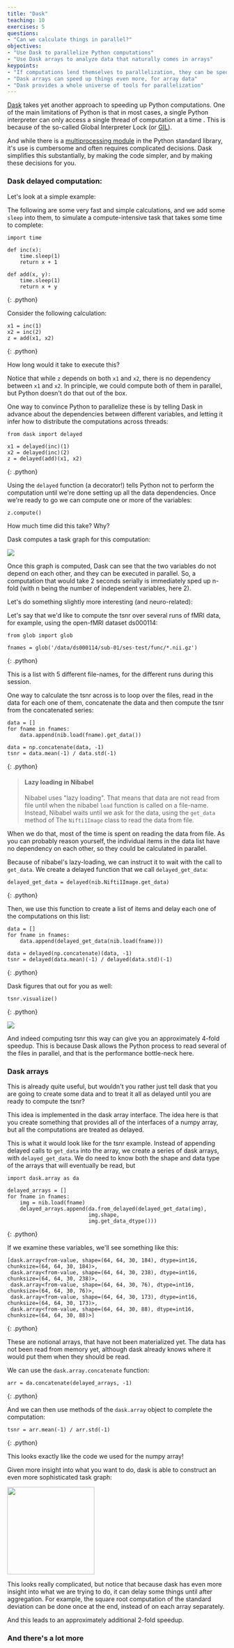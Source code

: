 ```yaml
---
title: "Dask"
teaching: 10
exercises: 5
questions:
- "Can we calculate things in parallel?"
objectives:
- "Use Dask to parallelize Python computations"
- "Use Dask arrays to analyze data that naturally comes in arrays"
keypoints:
- "If computations lend themselves to parallelization, they can be sped up substantially"
- "Dask arrays can speed up things even more, for array data"
- "Dask provides a whole universe of tools for parallelization"
---
```


[Dask](http://dask.pydata.org/) takes yet another approach to speeding up
Python computations. One of the main limitations of Python is that in
most cases, a single Python interpreter can only access a single thread
of computation at a time . This is because of the so-called Global
Interpreter Lock (or
[GIL](https://docs.python.org/3/glossary.html#term-global-interpreter-lock)).

And while there is a
[multiprocessing module](https://docs.python.org/3/library/multiprocessing.html)
in the Python standard library, it's use is cumbersome and often requires complicated
decisions. Dask simplifies this substantially, by making the code simpler, and
by making these decisions for you.

### Dask delayed computation:

Let's look at a simple example:

The following are some very fast and simple calculations, and we add some
`sleep` into them, to simulate a compute-intensive task that takes some
time to complete:

~~~
import time

def inc(x):
    time.sleep(1)
    return x + 1

def add(x, y):
    time.sleep(1)
    return x + y
~~~
{: .python}

Consider the following calculation:

~~~
x1 = inc(1)
x2 = inc(2)
z = add(x1, x2)
~~~
{: .python}

How long would it take to execute this?

Notice that while `z` depends on both `x1` and `x2`, there is no
dependency between `x1` and `x2`. In principle, we could compute both of
them in parallel, but Python doesn't do that out of the box.

One way to convince Python to parallelize these is by telling Dask in
advance about the dependencies between different variables, and letting
it infer how to distribute the computations across threads:

~~~
from dask import delayed

x1 = delayed(inc)(1)
x2 = delayed(inc)(2)
z = delayed(add)(x1, x2)
~~~
{: .python}

Using the `delayed` function (a decorator!) tells Python not to perform
the computation until we're done setting up all the data dependencies.
Once we're ready to go we can compute one or more of the variables:

~~~
z.compute()
~~~

How much time did this take? Why?

Dask computes a task graph for this computation:

![](../fig/dask_delayed.png)


Once this graph is computed, Dask can see that the two variables do not
depend on each other, and they can be executed in parallel. So, a
computation that would take 2 seconds serially is immediately sped up
n-fold (with n being the number of independent variables, here 2).

Let's do something slightly more interesting (and neuro-related):

Let's say that we'd like to compute the tsnr over several runs of
fMRI data, for example, using the open-fMRI dataset ds000114:

~~~
from glob import glob

fnames = glob('/data/ds000114/sub-01/ses-test/func/*.nii.gz')
~~~
{: .python}

This is a list with 5 different file-names, for the different runs during
this session.

One way to calculate the tsnr across is to loop over the
files, read in the data for each one of them, concatenate the data and then
compute the tsnr from the concatenated series:

~~~
data = []
for fname in fnames:
    data.append(nib.load(fname).get_data())

data = np.concatenate(data, -1)
tsnr = data.mean(-1) / data.std(-1)
~~~
{: .python}

> #### Lazy loading in Nibabel
> Nibabel uses "lazy loading". That means that data are not read from file
> until when the nibabel `load` function is called on a file-name. Instead,
> Nibabel waits until we ask for the data, using the `get_data` method of
> The `Nifti1Image` class to read the data from file.

When we do that, most of the time is spent on reading the data from file.
As you can probably reason yourself, the individual items in the data
list have no dependency on each other, so they could be calculated in
parallel.

Because of nibabel's lazy-loading, we can instruct it to wait with the
call to `get_data`. We create a delayed function that we call
`delayed_get_data`:

~~~
delayed_get_data = delayed(nib.Nifti1Image.get_data)
~~~
{: .python}

Then, we use this function to create a list of items and delay each one
of the computations on this list:

~~~
data = []
for fname in fnames:
    data.append(delayed_get_data(nib.load(fname)))

data = delayed(np.concatenate)(data, -1)
tsnr = delayed(data.mean)(-1) / delayed(data.std)(-1)
~~~
{: .python}

Dask figures that out for you as well:

~~~
tsnr.visualize()
~~~
{: .python}

![](../fig/dask_delayed_tsnrs.png)

And indeed computing tsnr this way can give you an approximately 4-fold
speedup. This is because Dask allows the Python process to read several
of the files in parallel, and that is the performance bottle-neck here.

### Dask arrays

This is already quite useful, but wouldn't you rather just tell dask that
you are going to create some data and to treat it all as delayed until
you are ready to compute the tsnr?

This idea is implemented in the dask array interface. The idea here is that
you create something that provides all of the interfaces of a numpy array, but
all the computations are treated as delayed.

This is what it would look like for the tsnr example. Instead of
appending delayed calls to `get_data` into the array, we create a series
of dask arrays, with `delayed_get_data`. We do need to know both the shape
and data type of the arrays that will eventually be read, but

~~~
import dask.array as da

delayed_arrays = []
for fname in fnames:
    img = nib.load(fname)
    delayed_arrays.append(da.from_delayed(delayed_get_data(img),
                          img.shape,
                          img.get_data_dtype()))
~~~
{: .python}


If we examine these variables, we'll see something like this:

~~~
[dask.array<from-value, shape=(64, 64, 30, 184), dtype=int16, chunksize=(64, 64, 30, 184)>,
 dask.array<from-value, shape=(64, 64, 30, 238), dtype=int16, chunksize=(64, 64, 30, 238)>,
 dask.array<from-value, shape=(64, 64, 30, 76), dtype=int16, chunksize=(64, 64, 30, 76)>,
 dask.array<from-value, shape=(64, 64, 30, 173), dtype=int16, chunksize=(64, 64, 30, 173)>,
 dask.array<from-value, shape=(64, 64, 30, 88), dtype=int16, chunksize=(64, 64, 30, 88)>]
~~~
{: .python}

These are notional arrays, that have not been materialized yet. The data
has not been read from memory yet, although dask already knows where it
would put them when they should be read.

We can use the `dask.array.concatenate` function:

~~~
arr = da.concatenate(delayed_arrays, -1)
~~~
{: .python}

And we can then use methods of the `dask.array` object to complete the
computation:

~~~
tsnr = arr.mean(-1) / arr.std(-1)
~~~
{: .python}

This looks exactly like the code we used for the numpy array!

Given more insight into what you want to do, dask is able to construct an
even more sophisticated task graph:

<img src="../fig/dask_array_tsnr.png" width="200px"/>

This looks really complicated, but notice that because dask has even more
insight into what we are trying to do, it can delay some things until
after aggregation. For example, the square root computation of the
standard deviation can be done once at the end, instead of on each array
separately.

And this leads to an approximately additional 2-fold speedup.

### And there's a lot more
